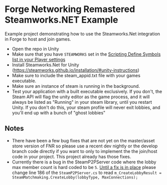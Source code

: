 # Forge Networking Remastered Steamworks.NET Example

Example project demonstrating how to use the Steamworks.Net integration in Forge to host and join games.

* Open the repo in Unity
* Make sure that you have `STEAMWORKS` set in the [Scripting Define Symbols list in your Player settings](https://docs.unity3d.com/Manual/PlatformDependentCompilation.html)
* Install Steamworks.Net for Unity (https://steamworks.github.io/installation/#unity-instructions)
* Make sure to include the steam_appid.txt file with your games executable.
* Make sure an instance of steam is running in the background.
* Test your application with a built executable exclusively. If you don't, the Steam API will flag the unity editor as the game process, and it will always be listed as "Running" in your steam library, until you restart Unity. If you don't do this, your steam profile will never exit lobbies, and you'll end up with a bunch of "ghost lobbies"

## Notes
* There have been a few bug fixes that are not yet on the master/asset store version of FNR so please use a recent dev nightly or the develop branch code directly if you want to only to implement the the join/host code in your project. This project already has those fixes.
* Currently there is a bug in the SteamP2PServer code where the lobby max member count is hard coded to be `5`.
[Until a fix is in place](https://github.com/BeardedManStudios/ForgeNetworkingRemastered/pull/284) please change line 186 of the `SteamP2PServer.cs` to read
  `m_CreateLobbyResult = SteamMatchmaking.CreateLobby(lobbyType, MaxConnections);` 
